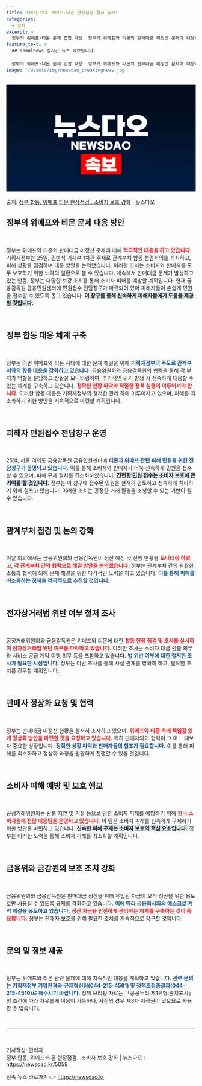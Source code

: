 ```yaml
---
title: 소비자 보호 위메프·티몬 현장점검 결과 공개!
categories:
  - 정치
excerpt: >
  정부의 위메프·티몬 문제 엽합 대응  정부가 위메프와 티몬의 판매대금 미정산 문제에 대응하고 있습니다. 기획…
feature_text: >
  ## seoulnews 실시간 뉴스 속보입니다.

  정부의 위메프·티몬 문제 엽합 대응  정부가 위메프와 티몬의 판매대금 미정산 문제에 대응하고 있습니다. 기획…
image: '/assets/img/newsdao_breakingnews.jpg'
---
```


![뉴스다오 속보](/assets/img/newsdao_breakingnews.jpg)

<p>출처: <a href="https://newsdao.kr/5059" rel="dofollow">정부 합동, 위메프·티몬 현장점검…소비자 보호 강화</a> | 뉴스다오</p>

<h2 data-ke-size="size26">정부의 위메프와 티몬 문제 대응 방안</h2>

<p data-ke-size="size16">&nbsp;</p>

정부는 위메프와 티몬의 판매대금 미정산 문제에 대해 <b><span style="color: #ee2323;">적극적인 대응을 하고 있습니다.</span></b> 기획재정부는 25일, 김범석 기재부 1차관 주재로 관계부처 합동 점검회의를 개최하고, 피해 상황을 점검하며 대응 방안을 논의했습니다. 이러한 조치는 소비자와 판매자를 모두 보호하기 위한 노력의 일환으로 볼 수 있습니다. 계속해서 판매대금 문제가 발생하고 있는 만큼, 정부는 다양한 보강 조치를 통해 소비자 피해를 예방할 계획입니다. 현재 금융감독원 금융민원센터에 민원접수 전담창구가 마련되어 있어 피해자들이 손쉽게 민원을 접수할 수 있도록 돕고 있습니다. <b><span style="background-color: #21538527;">이 창구를 통해 신속하게 피해자들에게 도움을 제공할 것입니다.</span></b> 

<p data-ke-size="size16">&nbsp;</p>

<h2 data-ke-size="size26">정부 합동 대응 체계 구축</h2>

<p data-ke-size="size16">&nbsp;</p>

정부는 이번 위메프와 티몬 사태에 대한 문제 해결을 위해 <b><span style="color: #1a5490;">기획재정부의 주도로 관계부처와의 합동 대응을 강화하고 있습니다.</span></b> 금융위원회와 금융감독원의 협력을 통해 각 부처가 역할을 분담하고 상황을 모니터링하여, 추가적인 위기 발생 시 신속하게 대응할 수 있는 체계를 구축하고 있습니다. <b><span style="color: #ee2323;">정확한 현황 파악과 적절한 정책 실행이 이루어져야 합니다.</span></b> 이러한 합동 대응은 기획재정부의 철저한 관리 하에 이루어지고 있으며, 피해를 최소화하기 위한 방안을 지속적으로 마련할 계획입니다.

<p data-ke-size="size16">&nbsp;</p>

<h2 data-ke-size="size26">피해자 민원접수 전담창구 운영</h2>

<p data-ke-size="size16">&nbsp;</p>

25일, 서울 여의도 금융감독원 금융민원센터에 <b><span style="color: #1a5490;">티몬과 위메프 관련 피해 민원을 위한 전담창구가 운영되고 있습니다.</span></b> 이를 통해 소비자와 판매자가 더욱 신속하게 민원을 접수할 수 있으며, 피해 구제 절차를 간소화하였습니다. <b><span style="background-color: #21538527;">간편한 민원 접수는 소비자 보호에 큰 기여를 할 것입니다.</span></b> 정부는 이 창구에 접수된 민원을 철저히 검토하고 신속하게 처리하기 위해 힘쓰고 있습니다. 이러한 조치는 공정한 거래 환경을 조성할 수 있는 기반이 될 수 있습니다.

<p data-ke-size="size16">&nbsp;</p>

<h2 data-ke-size="size26">관계부처 점검 및 논의 강화</h2>

<p data-ke-size="size16">&nbsp;</p>

이날 회의에서는 금융위원회와 금융감독원이 정산 예정 및 진행 현황을 <b><span style="color: #ee2323;">모니터링 하였고, 각 관계부처 간의 협력으로 해결 방안을 논의했습니다.</span></b> 정부는 관계부처 간의 원활한 소통과 협력에 의해 문제 해결을 위한 다각적인 노력을 하고 있습니다. <b><span style="color: #1a5490;">이를 통해 피해를 최소화하는 정책을 적극적으로 추진할 것입니다.</span></b>

<p data-ke-size="size16">&nbsp;</p>

<h2 data-ke-size="size26">전자상거래법 위반 여부 철저 조사</h2>

<p data-ke-size="size16">&nbsp;</p>

공정거래위원회와 금융감독원은 위메프와 티몬에 대한 <b><span style="color: #ee2323;">합동 현장 점검 및 조사를 실시하여 전자상거래법 위반 여부를 파악하고 있습니다.</span></b> 이러한 조사는 소비자 대금 환불 의무와 서비스 공급 계약 이행 의무 등을 포함하고 있습니다. <b><span style="color: #1a5490;">법 위반 여부에 대한 철저한 조사가 필요한 시점입니다.</span></b> 정부는 이번 조사를 통해 사실 관계를 명확히 하고, 필요한 조치를 강구할 계획입니다.

<p data-ke-size="size16">&nbsp;</p>

<h2 data-ke-size="size26">판매자 정상화 요청 및 협력</h2>

<p data-ke-size="size16">&nbsp;</p>

정부는 판매대금 미정산 현황을 철저히 조사하고 있으며, <b><span style="color: #ee2323;">위메프와 티몬 측에 책임감 있게 정상화 방안을 마련할 것을 요청하고 있습니다.</span></b> 특히 판매자와의 협력이 그 어느 때보다 중요한 상황입니다. <b><span style="color: #1a5490;">정확한 상황 파악과 판매자들의 협조가 필요합니다.</span></b> 이를 통해 피해를 최소화하고 정상화 과정을 원활하게 진행할 수 있을 것입니다.

<p data-ke-size="size16">&nbsp;</p>

<h2 data-ke-size="size26">소비자 피해 예방 및 보호 행보</h2>

<p data-ke-size="size16">&nbsp;</p>

공정거래위원회는 환불 지연 및 거절 등으로 인한 소비자 피해를 예방하기 위해 <b><span style="color: #ee2323;">한국 소비자원에 전담 대응팀을 운영하고 있습니다.</span></b> 이 팀은 소비자 피해를 신속하게 구제하기 위한 방안을 마련하고 있습니다. <b><span style="background-color: #21538527;">신속한 피해 구제는 소비자 보호의 핵심 요소입니다.</span></b> 정부는 이러한 노력을 통해 소비자 피해를 최소화할 계획입니다. 

<p data-ke-size="size16">&nbsp;</p>

<h2 data-ke-size="size26">금융위와 금감원의 보호 조치 강화</h2>

<p data-ke-size="size16">&nbsp;</p>

금융위원회와 금융감독원은 판매대금 정산을 위해 유입된 자금이 오직 정산을 위한 용도로만 사용될 수 있도록 규제를 강화하고 있습니다. <b><span style="color: #1a5490;">이에 따라 금융회사와의 에스크로 계약 체결을 유도하고 있습니다.</span></b> <b><span style="color: #ee2323;">정산 자금을 안전하게 관리하는 체계를 구축하는 것이 중요합니다.</span></b> 정부는 판매자 보호를 위해 필요한 조치를 지속적으로 강구할 것입니다.

<p data-ke-size="size16">&nbsp;</p>

<h2 data-ke-size="size26">문의 및 정보 제공</h2>

<p data-ke-size="size16">&nbsp;</p>

정부는 위메프와 티몬 관련 문제에 대해 지속적인 대응을 계획하고 있습니다. <b><span style="color: #1a5490;">관련 문의는 기획재정부 기업환경과·규제혁신팀(044-215-4581) 및 정책조정총괄과(044-215-4510)로 해주시기 바랍니다.</span></b> 정책 브리핑 자료는 「공공누리 제1유형:출처표시」의 조건에 따라 자유롭게 이용이 가능하나, 사진의 경우 제3자 저작권이 있으므로 사용할 수 없습니다.

<p data-ke-size="size16">&nbsp;</p>

<hr>

<p data-ke-size="size16">&nbsp;</p>
    
기사작성: 관리자<br>
정부 합동, 위메프·티몬 현장점검…소비자 보호 강화 | 뉴스다오  : <a href="https://newsdao.kr/5059">https://newsdao.kr/5059</a> 

신속 뉴스 바로가기 👉 <a href="https://newsdao.kr" rel="dofollow">https://newsdao.kr</a>


